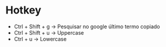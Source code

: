 # Hotkey

- Ctrl + Shift + g -> Pesquisar no google último termo copiado
- Ctrl + Shift + u -> Uppercase
- Ctrl + u -> Lowercase